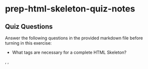 # prep-html-skeleton-quiz-notes

## Quiz Questions

Answer the following questions in the provided markdown file before turning in this exercise:

- What tags are necessary for a complete HTML Skeleton?
<!DOCTYPE html> <html>, <head>, <title>, <body>
- What type of content belongs within the`<head>` of an HTML document?
  character set, title, scripts, links to CSS files for styling
- What type of content belongs within the `<body>` of an HTML document?
  Structured content such as headings, paragraphs, and lists
  Embedded content such as images, videos, audios, and iframes
- Where must the `DOCTYPE` declaration appear in a valid HTML document?
  At the top in the beginning
  gi

## Notes

All student notes should be written here.

How to write `Code Examples` in markdown

for JS:

```javascript
const data = 'Howdy';
```

for HTML:

```html
<div>
  <p>This is text content</p>
</div>
```

for CSS:

```css
div {
  width: 100%;
}
```
